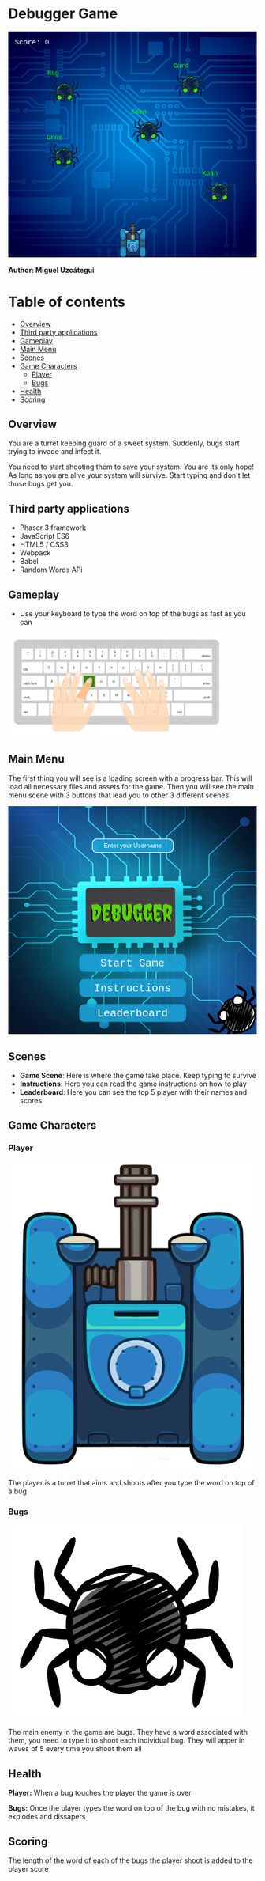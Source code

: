 # Debugger Game

![screenshot](./game-screenshot.png)

**Author: Miguel Uzcátegui**

# Table of contents

- [Overview](#Overview)
- [Third party applications](#Third-party-applications)
- [Gameplay](#Gameplay)
- [Main Menu](#Main-Menu)
- [Scenes](#Scenes)
- [Game Characters](#Game-Characters)
  - [Player](#Player)
  - [Bugs](#Bugs)
- [Health](#Health)
- [Scoring](#Scoring)

## Overview

You are a turret keeping guard of a sweet system. Suddenly, bugs start trying to invade and infect it.

You need to start shooting them to save your system. You are its only hope! As long as you are alive your system will survive. Start typing and don't let those bugs get you.

## Third party applications

- Phaser 3 framework
- JavaScript ES6
- HTML5 / CSS3
- Webpack
- Babel
- Random Words APi

## Gameplay

- Use your keyboard to type the word on top of the bugs as fast as you can

![screenshot](./keyboard.png)

## Main Menu

The first thing you will see is a loading screen with a progress bar. This will load all necessary files and assets for the game. Then you will see the main menu scene with 3 buttons that lead you to other 3 different scenes

![screenshot](./menu-screenshot.png) 

## Scenes

- **Game Scene**: Here is where the game take place. Keep typing to survive
- **Instructions**: Here you can read the game instructions on how to play
- **Leaderboard**: Here you can see the top 5 player with their names and scores

## Game Characters
### Player

  ![image](src/assets/player.png)

  The player is a turret that aims and shoots after you type the word on top of a bug

### Bugs

  ![image](src/assets/spider.png)

  The main enemy in the game are bugs. They have a word associated with them, you need to type it to shoot each individual bug. They will apper in waves of 5 every time you shoot them all 

## Health 

**Player:** When a bug touches the player the game is over

**Bugs:** Once the player types the word on top of the bug with no mistakes, it explodes and dissapers

## Scoring
  The length of the word of each of the bugs the player shoot is added to the player score